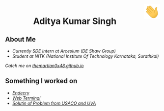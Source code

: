 <img src="asset/wave.gif" width="50px" align="right">
<div align="center">
  <h1>Aditya Kumar Singh</h1>
</div>

## About Me 

- *Currently SDE Intern at Arcesium (DE Shaw Group)*
- *Student at NITK (National Institute Of Technology Karnataka, Surathkal)*

*Catch me on [themartian0x48.github.io](https://themartian0x48.github.io/)*

## Something I worked on

- *[Endecry](https://github.com/TheMartian0x48/endecry)*
- *[Web Terminal](https://github.com/TheMartian0x48/web-terminal)*
- *[Solutin of Problem from USACO and UVA](https://github.com/TheMartian0x48/CP)*
